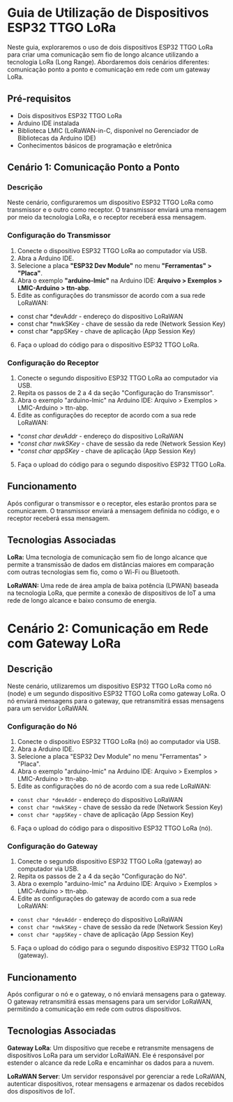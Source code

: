# Guia de Utilização de Dispositivos ESP32 TTGO LoRa
Neste guia, exploraremos o uso de dois dispositivos ESP32 TTGO LoRa para criar uma comunicação sem fio de longo alcance utilizando a tecnologia LoRa (Long Range). Abordaremos dois cenários diferentes: comunicação ponto a ponto e comunicação em rede com um gateway LoRa.

## Pré-requisitos

- Dois dispositivos ESP32 TTGO LoRa
- Arduino IDE instalada
- Biblioteca LMIC (LoRaWAN-in-C, disponível no Gerenciador de Bibliotecas da Arduino IDE)
- Conhecimentos básicos de programação e eletrônica

## Cenário 1: Comunicação Ponto a Ponto

### Descrição

Neste cenário, configuraremos um dispositivo ESP32 TTGO LoRa como transmissor e o outro como receptor. O transmissor enviará uma mensagem por meio da tecnologia LoRa, e o receptor receberá essa mensagem.

### Configuração do Transmissor
1. Conecte o dispositivo ESP32 TTGO LoRa ao computador via USB.
2. Abra a Arduino IDE.
3. Selecione a placa **"ESP32 Dev Module"** no menu **"Ferramentas" > "Placa"**.
4. Abra o exemplo **"arduino-lmic"** na Arduino IDE: **Arquivo > Exemplos > LMIC-Arduino > ttn-abp**.
5. Edite as configurações do transmissor de acordo com a sua rede LoRaWAN:

- const char *devAddr - endereço do dispositivo LoRaWAN
- const char *nwkSKey - chave de sessão da rede (Network Session Key)
- const char *appSKey - chave de aplicação (App Session Key)

6. Faça o upload do código para o dispositivo ESP32 TTGO LoRa.

### Configuração do Receptor

1. Conecte o segundo dispositivo ESP32 TTGO LoRa ao computador via USB.
2. Repita os passos de 2 a 4 da seção "Configuração do Transmissor".
3. Abra o exemplo "arduino-lmic" na Arduino IDE: Arquivo > Exemplos > LMIC-Arduino > ttn-abp.
4. Edite as configurações do receptor de acordo com a sua rede LoRaWAN:

- **const char *devAddr** - endereço do dispositivo LoRaWAN
- **const char *nwkSKey** - chave de sessão da rede (Network Session Key)
- **const char *appSKey** - chave de aplicação (App Session Key)

5. Faça o upload do código para o segundo dispositivo ESP32 TTGO LoRa.

## Funcionamento
Após configurar o transmissor e o receptor, eles estarão prontos para se comunicarem. O transmissor enviará a mensagem definida no código, e o receptor receberá essa mensagem.

## Tecnologias Associadas
**LoRa:** Uma tecnologia de comunicação sem fio de longo alcance que permite a transmissão de dados em distâncias maiores em comparação com outras tecnologias sem fio, como o Wi-Fi ou Bluetooth.

**LoRaWAN:** Uma rede de área ampla de baixa potência (LPWAN) baseada na tecnologia LoRa, que permite a conexão de dispositivos de IoT a uma rede de longo alcance e baixo consumo de energia.

# Cenário 2: Comunicação em Rede com Gateway LoRa

## Descrição

Neste cenário, utilizaremos um dispositivo ESP32 TTGO LoRa como nó (node) e um segundo dispositivo ESP32 TTGO LoRa como gateway LoRa. O nó enviará mensagens para o gateway, que retransmitirá essas mensagens para um servidor LoRaWAN.

###  Configuração do Nó
1. Conecte o dispositivo ESP32 TTGO LoRa (nó) ao computador via USB.
2. Abra a Arduino IDE.
3. Selecione a placa "ESP32 Dev Module" no menu "Ferramentas" > "Placa".
4. Abra o exemplo "arduino-lmic" na Arduino IDE: Arquivo > Exemplos > LMIC-Arduino > ttn-abp.
5. Edite as configurações do nó de acordo com a sua rede LoRaWAN:

- `const char *devAddr` - endereço do dispositivo LoRaWAN
- `const char *nwkSKey` - chave de sessão da rede (Network Session Key)
- `const char *appSKey` - chave de aplicação (App Session Key)
6. Faça o upload do código para o dispositivo ESP32 TTGO LoRa (nó).

### Configuração do Gateway

1. Conecte o segundo dispositivo ESP32 TTGO LoRa (gateway) ao computador via USB.
2. Repita os passos de 2 a 4 da seção "Configuração do Nó".
3. Abra o exemplo "arduino-lmic" na Arduino IDE: Arquivo > Exemplos > LMIC-Arduino > ttn-abp.
4. Edite as configurações do gateway de acordo com a sua rede LoRaWAN:

- `const char *devAddr` - endereço do dispositivo LoRaWAN
- `const char *nwkSKey` - chave de sessão da rede (Network Session Key)
- `const char *appSKey` - chave de aplicação (App Session Key)

5. Faça o upload do código para o segundo dispositivo ESP32 TTGO LoRa (gateway).

## Funcionamento
Após configurar o nó e o gateway, o nó enviará mensagens para o gateway. O gateway retransmitirá essas mensagens para um servidor LoRaWAN, permitindo a comunicação em rede com outros dispositivos.

## Tecnologias Associadas
**Gateway LoRa**: Um dispositivo que recebe e retransmite mensagens de dispositivos LoRa para um servidor LoRaWAN. Ele é responsável por estender o alcance da rede LoRa e encaminhar os dados para a nuvem.

**LoRaWAN Server**: Um servidor responsável por gerenciar a rede LoRaWAN, autenticar dispositivos, rotear mensagens e armazenar os dados recebidos dos dispositivos de IoT.
